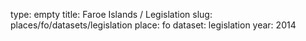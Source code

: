 type: empty
title: Faroe Islands / Legislation
slug: places/fo/datasets/legislation
place: fo
dataset: legislation
year: 2014
